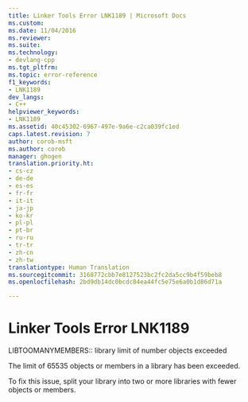 ```yaml
---
title: Linker Tools Error LNK1189 | Microsoft Docs
ms.custom: 
ms.date: 11/04/2016
ms.reviewer: 
ms.suite: 
ms.technology:
- devlang-cpp
ms.tgt_pltfrm: 
ms.topic: error-reference
f1_keywords:
- LNK1189
dev_langs:
- C++
helpviewer_keywords:
- LNK1189
ms.assetid: 40c45302-6967-497e-9a6e-c2ca039fc1ed
caps.latest.revision: 7
author: corob-msft
ms.author: corob
manager: ghogen
translation.priority.ht:
- cs-cz
- de-de
- es-es
- fr-fr
- it-it
- ja-jp
- ko-kr
- pl-pl
- pt-br
- ru-ru
- tr-tr
- zh-cn
- zh-tw
translationtype: Human Translation
ms.sourcegitcommit: 3168772cbb7e8127523bc2fc2da5cc9b4f59beb8
ms.openlocfilehash: 2bd9db14dc0bcdc84ea44fc5e75e6a0b1d86d71a

---
```

# Linker Tools Error LNK1189
LIBTOOMANYMEMBERS:: library limit of number objects exceeded  
  
 The limit of 65535 objects or members in a library has been exceeded.  
  
 To fix this issue, split your library into two or more libraries with fewer objects or members.


<!--HONumber=Jan17_HO1-->


